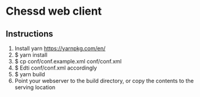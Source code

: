 # Chessd web client

## Instructions

1. Install yarn https://yarnpkg.com/en/
2. $ yarn install
3. $ cp conf/conf.example.xml conf/conf.xml
4. $ Edti conf/conf.xml accordingly
5. $ yarn build
6. Point your webserver to the build directory, or copy the contents to the
   serving location


